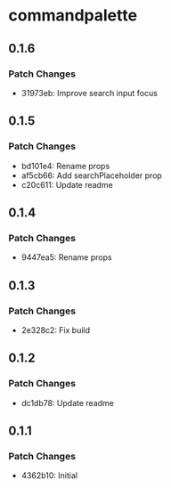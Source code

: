 # commandpalette

## 0.1.6

### Patch Changes

- 31973eb: Improve search input focus

## 0.1.5

### Patch Changes

- bd101e4: Rename props
- af5cb66: Add searchPlaceholder prop
- c20c611: Update readme

## 0.1.4

### Patch Changes

- 9447ea5: Rename props

## 0.1.3

### Patch Changes

- 2e328c2: Fix build

## 0.1.2

### Patch Changes

- dc1db78: Update readme

## 0.1.1

### Patch Changes

- 4362b10: Initial
